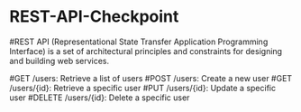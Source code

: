 ﻿# REST-API-Checkpoint

 #REST API (Representational State Transfer Application Programming Interface) is a set of architectural principles and constraints for designing and building web services.

 #GET /users: Retrieve a list of users
#POST /users: Create a new user
#GET /users/{id}: Retrieve a specific user
#PUT /users/{id}: Update a specific user
#DELETE /users/{id}: Delete a specific user
